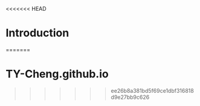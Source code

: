 <<<<<<< HEAD
# Introduction

=======
# TY-Cheng.github.io
>>>>>>> ee26b8a381bd5f69ce1dbf316818d9e27bb9c626
